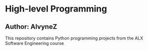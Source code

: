 # High-level Programming
## Author: AlvyneZ
This repository contains Python programming projects from the ALX Software Engineering course
